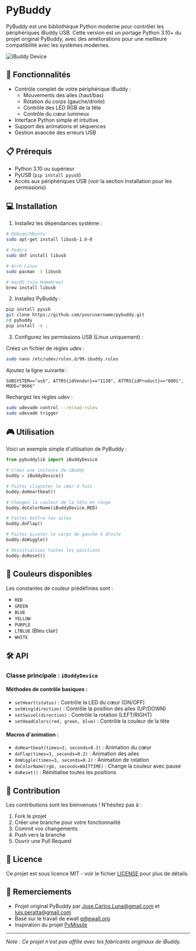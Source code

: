 # PyBuddy

PyBuddy est une bibliothèque Python moderne pour contrôler les périphériques iBuddy USB. Cette version est un portage Python 3.10+ du projet original PyBuddy, avec des améliorations pour une meilleure compatibilité avec les systèmes modernes.

![iBuddy Device](https://incubaweb.com/wp-content/uploads/2007/10/ibuddy.jpg) 

## 🚀 Fonctionnalités

- Contrôle complet de votre périphérique iBuddy :
  - Mouvements des ailes (haut/bas)
  - Rotation du corps (gauche/droite)
  - Contrôle des LED RGB de la tête
  - Contrôle du cœur lumineux
- Interface Python simple et intuitive
- Support des animations et séquences
- Gestion avancée des erreurs USB

## 📋 Prérequis

- Python 3.10 ou supérieur
- PyUSB (`pip install pyusb`)
- Accès aux périphériques USB (voir la section Installation pour les permissions)

## 💻 Installation

1. Installez les dépendances système :

```bash
# Debian/Ubuntu
sudo apt-get install libusb-1.0-0

# Fedora
sudo dnf install libusb

# Arch Linux
sudo pacman -S libusb

# macOS (via Homebrew)
brew install libusb
```

2. Installez PyBuddy :

```bash
pip install pyusb
git clone https://github.com/yourusername/pybuddy.git
cd pybuddy
pip install -e .
```

3. Configurez les permissions USB (Linux uniquement) :

Créez un fichier de règles udev :

```bash
sudo nano /etc/udev/rules.d/99-ibuddy.rules
```

Ajoutez la ligne suivante :

```
SUBSYSTEM=="usb", ATTRS{idVendor}=="1130", ATTRS{idProduct}=="0001", MODE="0666"
```

Rechargez les règles udev :

```bash
sudo udevadm control --reload-rules
sudo udevadm trigger
```

## 🎮 Utilisation

Voici un exemple simple d'utilisation de PyBuddy :

```python
from pybuddylib import iBuddyDevice

# Créez une instance de iBuddy
buddy = iBuddyDevice()

# Faites clignoter le cœur 3 fois
buddy.doHeartbeat()

# Changez la couleur de la tête en rouge
buddy.doColorName(iBuddyDevice.RED)

# Faites battre les ailes
buddy.doFlap()

# Faites pivoter le corps de gauche à droite
buddy.doWiggle()

# Réinitialisez toutes les positions
buddy.doReset()
```

## 🎨 Couleurs disponibles

Les constantes de couleur prédéfinies sont :
- `RED`
- `GREEN`
- `BLUE`
- `YELLOW`
- `PURPLE`
- `LTBLUE` (Bleu clair)
- `WHITE`

## 🛠️ API

### Classe principale : `iBuddyDevice`

#### Méthodes de contrôle basiques :
- `setHeart(status)` : Contrôle la LED du cœur (ON/OFF)
- `setWing(direction)` : Contrôle la position des ailes (UP/DOWN)
- `setSwivel(direction)` : Contrôle la rotation (LEFT/RIGHT)
- `setHeadColors(red, green, blue)` : Contrôle la couleur de la tête

#### Macros d'animation :
- `doHeartbeat(times=3, seconds=0.3)` : Animation du cœur
- `doFlap(times=3, seconds=0.2)` : Animation des ailes
- `doWiggle(times=3, seconds=0.2)` : Animation de rotation
- `doColorName(rgb, seconds=WAITTIME)` : Change la couleur avec pause
- `doReset()` : Réinitialise toutes les positions

## 🤝 Contribution

Les contributions sont les bienvenues ! N'hésitez pas à :

1. Fork le projet
2. Créer une branche pour votre fonctionnalité
3. Commit vos changements
4. Push vers la branche
5. Ouvrir une Pull Request

## 📝 Licence

Ce projet est sous licence MIT - voir le fichier [LICENSE](LICENSE) pour plus de détails.

## 🙏 Remerciements

- Projet original PyBuddy par Jose.Carlos.Luna@gmail.com et luis.peralta@gmail.com
- Basé sur le travail de ewall <e@ewall.org>
- Inspiration du projet [PyMissile](http://scott.weston.id.au/software/pymissile/)

---
*Note : Ce projet n'est pas affilié avec les fabricants originaux de iBuddy.*
